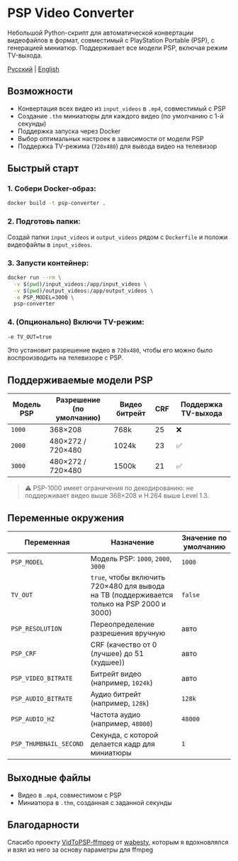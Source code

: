 # PSP Video Converter
Небольшой Python-скрипт для автоматической конвертации видеофайлов в формат, совместимый с PlayStation Portable (PSP), с генерацией миниатюр. Поддерживает все модели PSP, включая режим TV-выхода.

[Русский](video_converter.md) | [English](video_converter_EN.md)

## Возможности
- Конвертация всех видео из `input_videos` в `.mp4`, совместимый с PSP
- Создание `.thm` миниатюры для каждого видео (по умолчанию с 1-й секунды)
- Поддержка запуска через Docker
- Выбор оптимальных настроек в зависимости от модели PSP
- Поддержка TV-режима (`720x480`) для вывода видео на телевизор

## Быстрый старт

### 1. Собери Docker-образ:
```bash
docker build -t psp-converter .
````

### 2. Подготовь папки:
Создай папки `input_videos` и `output_videos` рядом с `Dockerfile` и положи видеофайлы в `input_videos`.

### 3. Запусти контейнер:
```bash
docker run --rm \
  -v $(pwd)/input_videos:/app/input_videos \
  -v $(pwd)/output_videos:/app/output_videos \
  -e PSP_MODEL=3000 \
  psp-converter
```

### 4. (Опционально) Включи TV-режим:
```bash
-e TV_OUT=true
```
Это установит разрешение видео в `720x480`, чтобы его можно было воспроизводить на телевизоре c PSP.

## Поддерживаемые модели PSP
| Модель PSP | Разрешение (по умолчанию) | Видео битрейт | CRF | Поддержка TV-выхода |
| ---------- | ------------------------- | ------------- | --- | ------------------- |
| `1000`     | 368×208                   | 768k          | 25  | ❌                   |
| `2000`     | 480×272 / 720×480         | 1024k         | 23  | ✅                   |
| `3000`     | 480×272 / 720×480         | 1500k         | 21  | ✅                   |

> ⚠️ PSP-1000 имеет ограничения по декодированию: не поддерживает видео выше 368×208 и H.264 выше Level 1.3.

## Переменные окружения
| Переменная             | Назначение                                                                                 | Значение по умолчанию |
| ---------------------- |--------------------------------------------------------------------------------------------| --------------------- |
| `PSP_MODEL`            | Модель PSP: `1000`, `2000`, `3000`                                                         | `1000`                |
| `TV_OUT`               | `true`, чтобы включить 720×480 для вывода на ТВ (поддерживается только на PSP 2000 и 3000) | `false`               |
| `PSP_RESOLUTION`       | Переопределение разрешения вручную                                                         | авто                  |
| `PSP_CRF`              | CRF (качество от 0 (лучшее) до 51 (худшее))                                                | авто                  |
| `PSP_VIDEO_BITRATE`    | Битрейт видео (например, `1024k`)                                                          | авто                  |
| `PSP_AUDIO_BITRATE`    | Аудио битрейт (например, `128k`)                                                           | `128k`                |
| `PSP_AUDIO_HZ`         | Частота аудио (например, `48000`)                                                          | `48000`               |
| `PSP_THUMBNAIL_SECOND` | Секунда, с которой делается кадр для миниатюры                                             | `1`                   |

## Выходные файлы
* Видео в `.mp4`, совместимом с PSP
* Миниатюра в `.thm`, созданная с заданной секунды

## Благодарности
Спасибо проекту [VidToPSP-ffmpeg](https://github.com/wanesty/VidToPSP-ffmpeg) от [wabesty](https://github.com/wanesty), 
которым я вдохновлялся и взял из него за основу параметры для ffmpeg